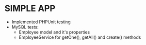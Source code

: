# SIMPLE APP

* Implemented PHPUnit testing
* MySQL tests:
    * Employee model and it's properties
    * EmployeeService for getOne(), getAll() and create() methods